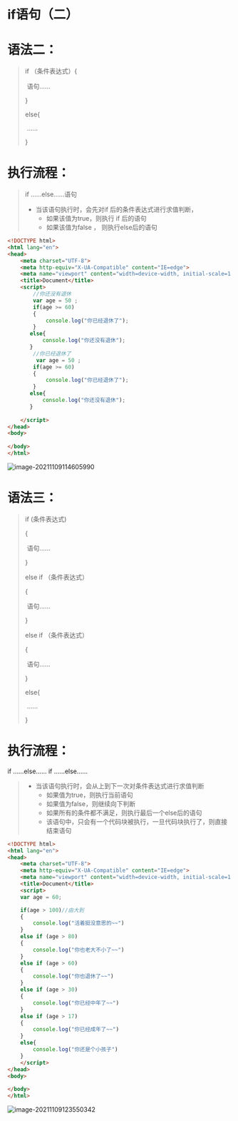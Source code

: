 # if语句（二）

# 语法二：

> if （条件表达式）{
>
> ​	语句……
>
> }
>
> else{
>
> ​		……
>
> }

# 执行流程：

> if ……else……语句
>
> - 当该语句执行时，会先对if 后的条件表达式进行求值判断，
>   - 如果该值为true，则执行 if 后的语句
>   - 如果该值为false ， 则执行else后的语句

```html
<!DOCTYPE html>
<html lang="en">
<head>
    <meta charset="UTF-8">
    <meta http-equiv="X-UA-Compatible" content="IE=edge">
    <meta name="viewport" content="width=device-width, initial-scale=1.0">
    <title>Document</title>
    <script>
        //你还没有退休
        var age = 50 ;
        if(age >= 60)
        {
            console.log("你已经退休了");
        }
       else{
           console.log("你还没有退休");
       }
        //你已经退休了
         var age = 50 ;
        if(age >= 60)
        {
            console.log("你已经退休了");
        }
       else{
           console.log("你还没有退休");
       }
        
    </script>
</head>
<body>
    
</body>
</html>
```

![image-20211109114605990](https://gitee.com/qKONGq123/drawing-bed/raw/master/image-20211109114605990.png)

# 语法三：

> if (条件表达式)
>
> {
>
> ​		语句……
>
> }
>
> else if （条件表达式）
>
> {
>
> ​		语句……
>
> }
>
> else if （条件表达式）
>
> {
>
> ​		语句……
>
> }
>
> else{
>
> ​		……
>
> }

# 执行流程：

if ……else……  if ……else……

> - 当该语句执行时，会从上到下一次对条件表达式进行求值判断
>   - 如果值为true，则执行当前语句
>   - 如果值为false，则继续向下判断
>   - 如果所有的条件都不满足，则执行最后一个else后的语句
>   - 该语句中，只会有一个代码块被执行，一旦代码块执行了，则直接结束语句

```html
<!DOCTYPE html>
<html lang="en">
<head>
    <meta charset="UTF-8">
    <meta http-equiv="X-UA-Compatible" content="IE=edge">
    <meta name="viewport" content="width=device-width, initial-scale=1.0">
    <title>Document</title>
    <script>
    var age = 60;

    if(age > 100)//由大到
    {
        console.log("活着挺没意思的~~")
    }
    else if (age > 80)
    {
        console.log("你也老大不小了~~")
    }
    else if (age > 60)
    {
        console.log("你也退休了~~")
    }
    else if (age > 30)
    {
        console.log("你已经中年了~~")
    }
    else if (age > 17)
    {
        console.log("你已经成年了~~")
    }
    else{
        console.log("你还是个小孩子")
    }
    </script>
</head>
<body>
    
</body>
</html>
```

![image-20211109123550342](https://gitee.com/qKONGq123/drawing-bed/raw/master/image-20211109123550342.png)

